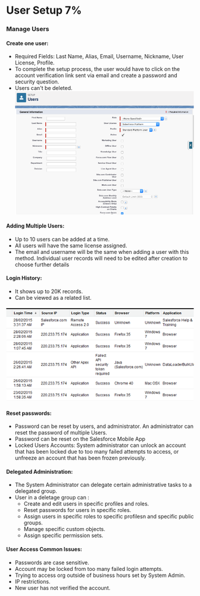 # User Setup 7%

### Manage Users

#### **Create one user:**
* Required Fields: Last Name, Alias, Email, Username, Nickname, User License, Profile.
* To complete the setup process, the user would have to click on the account verification link sent via email and create a password and security question.
* Users can't be deleted.
![Create new user ](./images/createnewuser1.png)


#### **Adding Multiple Users:**
* Up to 10 users can be added at a time.
* All users will have the same license assigned.
* The email and username will be the same when adding a user with this method. Individual user records will need to be edited after creation to choose further details

#### **Login History:**
* It shows up to 20K records.
* Can be viewed as a related list.

![Login history](./images/loginhistory1.png)

#### **Reset passwords:**
* Password can be reset by users, and administrator. An administrator can reset the password of multiple Users.
* Password can be reset on the Salesforce Mobile App
* Locked Users Accounts:  System administrator can unlock an account that has been locked due to too many failed attempts to access, or unfreeze an account that has been frozen previously.

#### **Delegated Administration:**
* The System Administrator can delegate certain administrative tasks to a delegated group.
* User in a deletage group can :
    * Create and edit users in specific profiles and roles.
    * Reset passwords for users in specific roles.
    * Assign users in specific roles to specific profilesn and specific public groups.
    * Manage specific custom objects.
    * Assign specific permission sets.

#### **User Access Common Issues:**
* Passwords are case sensitive.
* Account may be locked from too many failed login attempts.
* Trying to access org outside of business hours set by System Admin.
* IP restrictions.
* New user has not verified the account.
